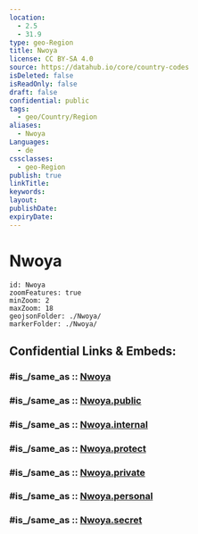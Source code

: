 ```yaml
---
location:
  - 2.5
  - 31.9
type: geo-Region
title: Nwoya
license: CC BY-SA 4.0
source: https://datahub.io/core/country-codes
isDeleted: false
isReadOnly: false
draft: false
confidential: public
tags:
  - geo/Country/Region
aliases:
  - Nwoya
Languages:
  - de
cssclasses:
  - geo-Region
publish: true
linkTitle:
keywords:
layout:
publishDate:
expiryDate:
---
```


# Nwoya

```leaflet
id: Nwoya
zoomFeatures: true 
minZoom: 2 
maxZoom: 18
geojsonFolder: ./Nwoya/
markerFolder: ./Nwoya/
```


## Confidential Links & Embeds: 

### #is_/same_as :: [Nwoya](/_Standards/Earth/Continent/Africa/Africa~Central/Uganda/regions~Uganda/Uganda~North/Nwoya.md) 

### #is_/same_as :: [Nwoya.public](/_public/Earth/Continent/Africa/Africa~Central/Uganda/regions~Uganda/Uganda~North/Nwoya.public.md) 

### #is_/same_as :: [Nwoya.internal](/_internal/Earth/Continent/Africa/Africa~Central/Uganda/regions~Uganda/Uganda~North/Nwoya.internal.md) 

### #is_/same_as :: [Nwoya.protect](/_protect/Earth/Continent/Africa/Africa~Central/Uganda/regions~Uganda/Uganda~North/Nwoya.protect.md) 

### #is_/same_as :: [Nwoya.private](/_private/Earth/Continent/Africa/Africa~Central/Uganda/regions~Uganda/Uganda~North/Nwoya.private.md) 

### #is_/same_as :: [Nwoya.personal](/_personal/Earth/Continent/Africa/Africa~Central/Uganda/regions~Uganda/Uganda~North/Nwoya.personal.md) 

### #is_/same_as :: [Nwoya.secret](/_secret/Earth/Continent/Africa/Africa~Central/Uganda/regions~Uganda/Uganda~North/Nwoya.secret.md)


